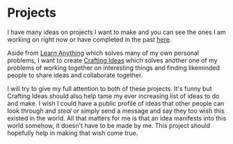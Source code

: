 # Projects

I have many ideas on projects I want to make and you can see the ones I am working on right now or have completed in the past [here][1].

Aside from [Learn Anything][2] which solves many of my own personal problems, I want to create [Crafting Ideas][3] which solves another one of my problems of working together on interesting things and finding likeminded people to share ideas and collaborate together.

I will try to give my full attention to both of these projects. It's funny but Crafting Ideas should also help tame my ever increasing list of ideas to do and make. I wish I could have a public profile of ideas that other people can look through and _steal_ or simply send a message and say they too wish this existed in the world. All that matters for me is that an idea manifests into this world somehow, it doesn't have to be made by me. This project should hopefully help in making that wish come true.

[1]:	https://nikitavoloboev.xyz/projects/
[2]:	https://learn-anything.xyz/
[3]:	https://github.com/nikitavoloboev/crafting-ideas